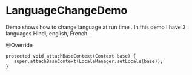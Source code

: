 # LanguageChangeDemo
Demo shows how to change language at run time . In this demo I have 3 languages  Hindi, english, French. 


@Override

    protected void attachBaseContext(Context base) {
       super.attachBaseContext(LocaleManager.setLocale(base));
    }
    
